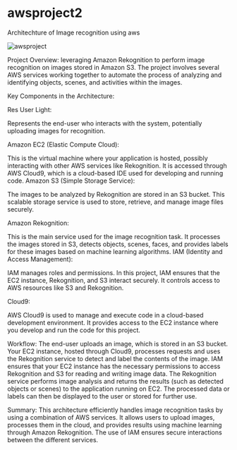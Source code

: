# awsproject2
Architechture of Image recognition using aws

![awsproject ](https://github.com/user-attachments/assets/d18a5487-2ee7-4250-a2bc-6314e102b5ab)

Project Overview:
leveraging Amazon Rekognition to perform image recognition on images stored in Amazon S3. The project involves several AWS services working together to automate the process of analyzing and identifying objects, scenes, and activities within the images.

Key Components in the Architecture:

Res User Light:

Represents the end-user who interacts with the system, potentially uploading images for recognition.

Amazon EC2 (Elastic Compute Cloud):

This is the virtual machine where your application is hosted, possibly interacting with other AWS services like Rekognition. It is accessed through AWS Cloud9, which is a cloud-based IDE used for developing and running code.
Amazon S3 (Simple Storage Service):

The images to be analyzed by Rekognition are stored in an S3 bucket. This scalable storage service is used to store, retrieve, and manage image files securely.

Amazon Rekognition:

This is the main service used for the image recognition task. It processes the images stored in S3, detects objects, scenes, faces, and provides labels for these images based on machine learning algorithms.
IAM (Identity and Access Management):

IAM manages roles and permissions. In this project, IAM ensures that the EC2 instance, Rekognition, and S3 interact securely. It controls access to AWS resources like S3 and Rekognition.

Cloud9:

AWS Cloud9 is used to manage and execute code in a cloud-based development environment. It provides access to the EC2 instance where you develop and run the code for this project.

Workflow:
The end-user uploads an image, which is stored in an S3 bucket.
Your EC2 instance, hosted through Cloud9, processes requests and uses the Rekognition service to detect and label the contents of the image.
IAM ensures that your EC2 instance has the necessary permissions to access Rekognition and S3 for reading and writing image data.
The Rekognition service performs image analysis and returns the results (such as detected objects or scenes) to the application running on EC2.
The processed data or labels can then be displayed to the user or stored for further use.

Summary:
This architecture efficiently handles image recognition tasks by using a combination of AWS services. It allows users to upload images, processes them in the cloud, and provides results using machine learning through Amazon Rekognition. The use of IAM ensures secure interactions between the different services.



